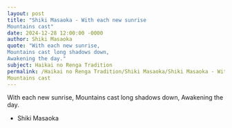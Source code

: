 ```yaml
---
layout: post
title: "Shiki Masaoka - With each new sunrise
Mountains cast"
date: 2024-12-28 12:00:00 -0000
author: Shiki Masaoka
quote: "With each new sunrise,
Mountains cast long shadows down,
Awakening the day."
subject: Haikai no Renga Tradition
permalink: /Haikai no Renga Tradition/Shiki Masaoka/Shiki Masaoka - With each new sunrise
Mountains cast
---
```


With each new sunrise,
Mountains cast long shadows down,
Awakening the day.

- Shiki Masaoka
